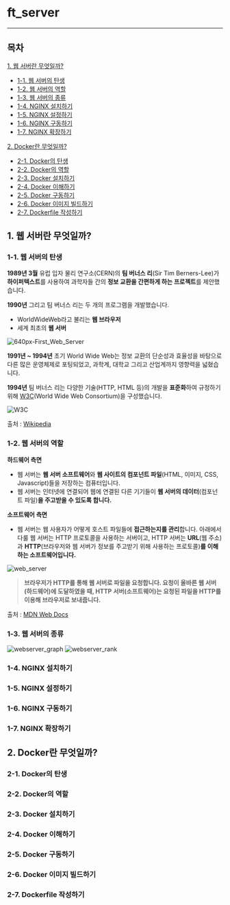 # ft_server

---

## 목차

[1. 웹 서버란 무엇일까?]()

- [1-1. 웹 서버의 탄생]()
- [1-2. 웹 서버의 역할]()
- [1-3. 웹 서버의 종류]()
- [1-4. NGINX 설치하기]()
- [1-5. NGINX 설정하기]()
- [1-6. NGINX 구동하기]()
- [1-7. NGINX 확장하기]()

[2. Docker란 무엇일까?]()

- [2-1. Docker의 탄생]()
- [2-2. Docker의 역할]()
- [2-3. Docker 설치하기]()
- [2-4. Docker 이해하기]()
- [2-5. Docker 구동하기]()
- [2-6. Docker 이미지 빌드하기]()
- [2-7. Dockerfile 작성하기]()

## 1. 웹 서버란 무엇일까?

### 1-1. 웹 서버의 탄생

**1989년 3월**
유럽 입자 물리 연구소(CERN)의 **팀 버너스 리**(Sir Tim Berners-Lee)가 **하이퍼텍스트**를 사용하여 과학자들 간의 **정보 교환을 간편하게 하는 프로젝트**를 제안했습니다.

**1990년**
그리고 팀 버너스 리는 두 개의 프로그램을 개발했습니다.

- WorldWideWeb라고 불리는 **웹 브라우저**
- 세계 최초의 **웹 서버**

![640px-First_Web_Server](https://user-images.githubusercontent.com/19530862/104561502-da20f280-568a-11eb-9d32-766ee93ed2c2.jpg)

**1991년 ~ 1994년**
초기 World Wide Web는 정보 교환의 단순성과 효율성을 바탕으로 다른 많은 운영체제로 포팅되었고, 과학계, 대학교 그리고 산업계까지 영향력을 넓혔습니다.

**1994년**
팀 버너스 리는 다양한 기술(HTTP, HTML 등)의 개발을 **표준화**하여 규정하기 위해 [W3C](https://www.w3.org/)(World Wide Web Consortium)을 구성했습니다.

![W3C](https://user-images.githubusercontent.com/19530862/104562823-333d5600-568c-11eb-999b-cad358f0e946.png)

출처 : [Wikipedia](https://en.wikipedia.org/wiki/Web_server#History)

### 1-2. 웹 서버의 역할

**하드웨어 측면**

- 웹 서버는 **웹 서버 소프트웨어**와 **웹 사이트의 컴포넌트 파일**(HTML, 이미지, CSS, Javascript)들을 저장하는 컴퓨터입니다.
- 웹 서버는 인터넷에 연결되어 웹에 연결된 다른 기기들이 **웹 서버의 데이터**(컴포넌트 파일)**을 주고받을 수 있도록 합니다.**

**소프트웨어 측면**

- 웹 서버는 웹 사용자가 어떻게 호스트 파일들에 **접근하는지를 관리**합니다. 아래에서 다룰 웹 서버는 HTTP 프로토콜을 사용하는 서버이고, HTTP 서버는 **URL**(웹 주소)과 **HTTP**(브라우저와 웹 서버가 정보를 주고받기 위해 사용하는 프로토콜)**를 이해하는 소프트웨어입니다.**

![web_server](https://user-images.githubusercontent.com/19530862/104557523-b8bd0800-5684-11eb-98f9-c8f2d3e90089.png)

> **브라우저가 HTTP를 통해 웹 서버로 파일을 요청합니다. 요청이 올바른 웹 서버(하드웨어)에 도달하였을 때, HTTP 서버(소프트웨어)는 요청된 파일을 HTTP를 이용해 브라우저로 보내줍니다.**

출처 : [MDN Web Docs](https://developer.mozilla.org/ko/docs/Learn/Common_questions/What_is_a_web_server)

### 1-3. 웹 서버의 종류

![webserver_graph](https://user-images.githubusercontent.com/19530862/104565292-69c8a000-568f-11eb-9f58-c8dddd911041.png)
![webserver_rank](https://user-images.githubusercontent.com/19530862/104565311-73ea9e80-568f-11eb-8aba-88f8171e47e6.png)

### 1-4. NGINX 설치하기

### 1-5. NGINX 설정하기

### 1-6. NGINX 구동하기

### 1-7. NGINX 확장하기

## 2. Docker란 무엇일까?

### 2-1. Docker의 탄생

### 2-2. Docker의 역할

### 2-3. Docker 설치하기

### 2-4. Docker 이해하기

### 2-5. Docker 구동하기

### 2-6. Docker 이미지 빌드하기

### 2-7. Dockerfile 작성하기
